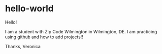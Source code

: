 # hello-world

Hello!

I am a student with Zip Code Wilmington in Wilmington, DE. I am practicing using github and how to add projects!!

Thanks,
Veronica
